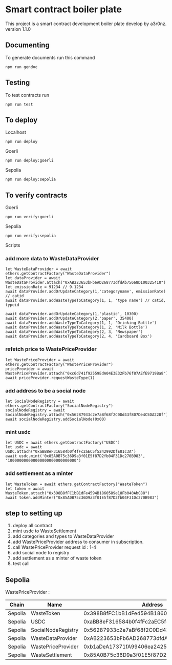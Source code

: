 # Smart contract boiler plate
This project is a smart contract development boiler plate develop by a3r0nz.
 version 1.1.0

## Documenting
To generate documents run this command

```shell
npm run gendoc
```

## Testing

To test contracts run

```shell
npm run test
```

## To deploy

Localhost
```
npm run deploy
```

Goerli
```shell
npm run deploy:goerli
```

Sepolia
```shell
npm run deploy:sepolia
```

## To verify contracts

Goerli
```shell
npm run verify:goerli
```

Sepolia
```shell
npm run verify:sepolia
```

Scripts

### add more data to WasteDataProvider
```
let WasteDataProvider = await ethers.getContractFactory("WasteDataProvider")
let dataProvider = await WasteDataProvider.attach("0xAB223653bFb6AD268773dfdAb75668D100325410")
let emissionRate = 91234 // 9.1234
await dataProvider.addOrUpdateCategory(1,'categoryname', emissionRate) // catid
await dataProvider.addWasteTypeToCategory(1, 1, 'type name') // catid, typeid

await dataProvider.addOrUpdateCategory(1,'plastic', 10300) 
await dataProvider.addOrUpdateCategory(2,'paper', 35400) 
await dataProvider.addWasteTypeToCategory(1, 1, 'Drinking Bottle') 
await dataProvider.addWasteTypeToCategory(1, 2, 'Milk Bottle') 
await dataProvider.addWasteTypeToCategory(2, 3, 'Newspaper') 
await dataProvider.addWasteTypeToCategory(2, 4, 'Cardboard Box') 
```

### refetch price to WastePriceProvider
```
let WastePriceProvider = await ethers.getContractFactory("WastePriceProvider")
priceProvider = await WastePriceProvider.attach("0xc6d741f92559EdA04E3E32Fb76f87AEfE9719Ba8")
await priceProvider.requestWasteType(1)
```

### add address to be a social node 
```
let SocialNodeRegistry = await ethers.getContractFactory("SocialNodeRegistry")
socialNodeRegistry = await SocialNodeRegistry.attach("0x56287933c2e7aBf68f2C0Dd43f807De4C5DA228f")
await socialNodeRegistry.addSocialNode(0x00)
```

### mint usdc 
```
let USDC = await ethers.getContractFactory("USDC")
let usdc = await USDC.attach("0xaBB8eF316584b0f4fFc2aEC5f5242992DfE81c3A")
await usdc.mint('0x85A0B75c36D9a3f01E5f87D2fb04F31Dc270B983', '100000000000000000000000000000')
```

### add settlement as a minter
```
let WasteToken = await ethers.getContractFactory("WasteToken")
let token = await WasteToken.attach("0x398B8fFC1bB1dFe4594B1860589e18Fb040AbC88")
await token.addMinter("0x85A0B75c36D9a3f01E5f87D2fb04F31Dc270B983")
```

## step to setting up 
1. deploy all contract
2. mint usdc to WasteSettlement
3. add categories and types to WasteDataProvider
4. add WastePriceProvider address to consumer in subscription.
5. call WastePriceProvider request id : 1-4
6. add social node to registry
7. add settlement as a minter of waste token 
8. test call

## Sepolia
WastePriceProvider : 

| Chain   | Name               | Address                                    |
|---------|--------------------|--------------------------------------------|
| Sepolia | WasteToken         | 0x398B8fFC1bB1dFe4594B1860589e18Fb040AbC88 |
| Sepolia | USDC               | 0xaBB8eF316584b0f4fFc2aEC5f5242992DfE81c3A |
| Sepolia | SocialNodeRegistry | 0x56287933c2e7aBf68f2C0Dd43f807De4C5DA228f |
| Sepolia | WasteDataProvider  | 0xAB223653bFb6AD268773dfdAb75668D100325410 |
| Sepolia | WastePriceProvider | 0xb1aDeA17371fA99406ea2425fC354cB4D90C2435 |
| Sepolia | WasteSettlement    | 0x85A0B75c36D9a3f01E5f87D2fb04F31Dc270B983 |


